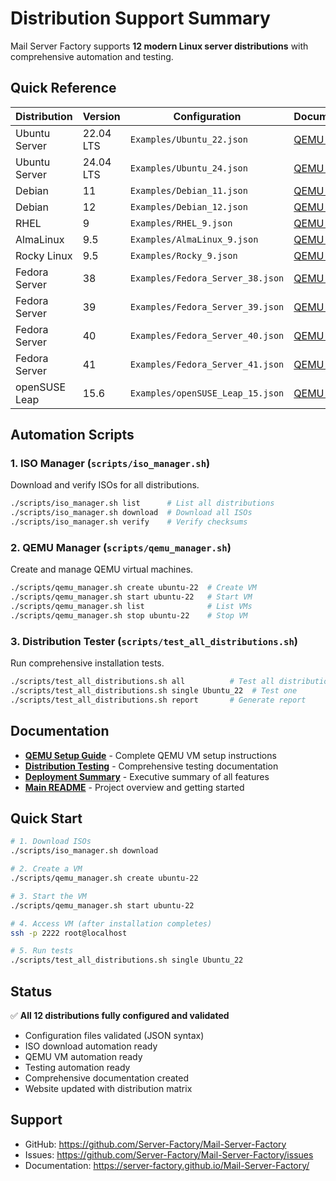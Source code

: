 # Distribution Support Summary

Mail Server Factory supports **12 modern Linux server distributions** with comprehensive automation and testing.

## Quick Reference

| Distribution | Version | Configuration | Documentation |
|--------------|---------|---------------|---------------|
| Ubuntu Server | 22.04 LTS | `Examples/Ubuntu_22.json` | [QEMU Setup](docs/QEMU_SETUP.md) |
| Ubuntu Server | 24.04 LTS | `Examples/Ubuntu_24.json` | [QEMU Setup](docs/QEMU_SETUP.md) |
| Debian | 11 | `Examples/Debian_11.json` | [QEMU Setup](docs/QEMU_SETUP.md) |
| Debian | 12 | `Examples/Debian_12.json` | [QEMU Setup](docs/QEMU_SETUP.md) |
| RHEL | 9 | `Examples/RHEL_9.json` | [QEMU Setup](docs/QEMU_SETUP.md) |
| AlmaLinux | 9.5 | `Examples/AlmaLinux_9.json` | [QEMU Setup](docs/QEMU_SETUP.md) |
| Rocky Linux | 9.5 | `Examples/Rocky_9.json` | [QEMU Setup](docs/QEMU_SETUP.md) |
| Fedora Server | 38 | `Examples/Fedora_Server_38.json` | [QEMU Setup](docs/QEMU_SETUP.md) |
| Fedora Server | 39 | `Examples/Fedora_Server_39.json` | [QEMU Setup](docs/QEMU_SETUP.md) |
| Fedora Server | 40 | `Examples/Fedora_Server_40.json` | [QEMU Setup](docs/QEMU_SETUP.md) |
| Fedora Server | 41 | `Examples/Fedora_Server_41.json` | [QEMU Setup](docs/QEMU_SETUP.md) |
| openSUSE Leap | 15.6 | `Examples/openSUSE_Leap_15.json` | [QEMU Setup](docs/QEMU_SETUP.md) |

## Automation Scripts

### 1. ISO Manager (`scripts/iso_manager.sh`)
Download and verify ISOs for all distributions.

```bash
./scripts/iso_manager.sh list      # List all distributions
./scripts/iso_manager.sh download  # Download all ISOs
./scripts/iso_manager.sh verify    # Verify checksums
```

### 2. QEMU Manager (`scripts/qemu_manager.sh`)
Create and manage QEMU virtual machines.

```bash
./scripts/qemu_manager.sh create ubuntu-22  # Create VM
./scripts/qemu_manager.sh start ubuntu-22   # Start VM
./scripts/qemu_manager.sh list              # List VMs
./scripts/qemu_manager.sh stop ubuntu-22    # Stop VM
```

### 3. Distribution Tester (`scripts/test_all_distributions.sh`)
Run comprehensive installation tests.

```bash
./scripts/test_all_distributions.sh all          # Test all distributions
./scripts/test_all_distributions.sh single Ubuntu_22  # Test one
./scripts/test_all_distributions.sh report       # Generate report
```

## Documentation

- **[QEMU Setup Guide](docs/QEMU_SETUP.md)** - Complete QEMU VM setup instructions
- **[Distribution Testing](docs/DISTRIBUTION_TESTING.md)** - Comprehensive testing documentation
- **[Deployment Summary](docs/DEPLOYMENT_SUMMARY.md)** - Executive summary of all features
- **[Main README](README.md)** - Project overview and getting started

## Quick Start

```bash
# 1. Download ISOs
./scripts/iso_manager.sh download

# 2. Create a VM
./scripts/qemu_manager.sh create ubuntu-22

# 3. Start the VM
./scripts/qemu_manager.sh start ubuntu-22

# 4. Access VM (after installation completes)
ssh -p 2222 root@localhost

# 5. Run tests
./scripts/test_all_distributions.sh single Ubuntu_22
```

## Status

✅ **All 12 distributions fully configured and validated**
- Configuration files validated (JSON syntax)
- ISO download automation ready
- QEMU VM automation ready
- Testing automation ready
- Comprehensive documentation created
- Website updated with distribution matrix

## Support

- GitHub: https://github.com/Server-Factory/Mail-Server-Factory
- Issues: https://github.com/Server-Factory/Mail-Server-Factory/issues
- Documentation: https://server-factory.github.io/Mail-Server-Factory/
